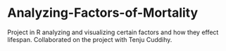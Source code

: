 # Analyzing-Factors-of-Mortality
Project in R analyzing and visualizing certain factors and how they effect lifespan. Collaborated on the project with Tenju Cuddihy.
